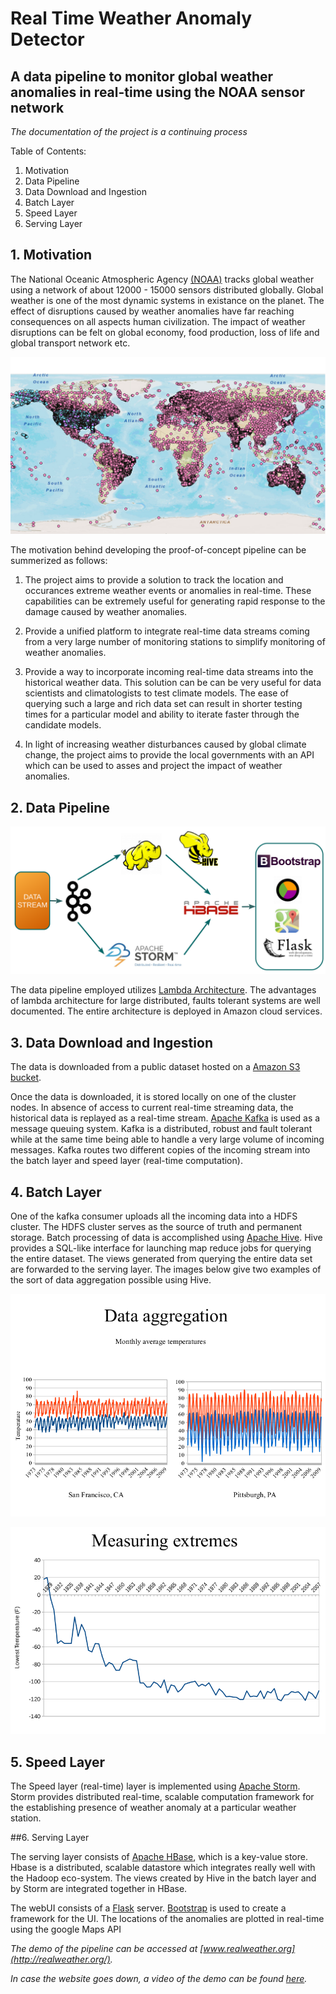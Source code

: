 Real Time Weather Anomaly Detector
==================================
## A data pipeline to monitor global weather anomalies in real-time using the NOAA sensor network

*The documentation of the project is a continuing process*

Table of Contents:

1. Motivation
2. Data Pipeline
3. Data Download and Ingestion 
4. Batch Layer
5. Speed Layer
6. Serving Layer

## 1. Motivation

The National Oceanic Atmospheric Agency [(NOAA)](http://www.noaa.gov/) tracks global weather using a network of about 12000 - 15000 sensors distributed globally. Global weather is one of the most dynamic systems in existance on the planet. The effect of disruptions caused by weather anomalies have far reaching consequences on all aspects human civilization. The impact of weather disruptions can be felt on global economy, food production, loss of life and global transport network etc.

![](Images/Global_coverage.png "Locations of global monitoring stations ")

The motivation behind developing the proof-of-concept pipeline can be summerized as follows:

1. The project aims to provide a solution to track the location and occurances extreme weather events or anomalies in real-time. These  capabilities can be extremely useful for generating rapid response to the damage caused by weather anomalies. 

2. Provide a unified platform to integrate real-time data streams coming from a very large number of monitoring stations to simplify monitoring of weather anomalies.

3. Provide a way to incorporate incoming real-time data streams into the historical weather data. This solution can be can be very useful for data scientists and climatologists to test climate models. The ease of querying such a large and rich data set can result in shorter testing times for a particular model and ability to iterate faster through the candidate models.

4. In light of increasing weather disturbances caused by global climate change, the project aims to provide  the local governments with an API which can be used to asses and project the impact of weather anomalies. 



## 2. Data Pipeline

![](Images/Pipeline.png "The data pipeline deployed ")

The data pipeline employed utilizes [Lambda Architecture](https://en.wikipedia.org/wiki/Lambda_architecture). The advantages of lambda architecture for large distributed, faults tolerant systems are well documented. The entire architecture is deployed in Amazon cloud services.

## 3. Data Download and Ingestion

The data is downloaded from a public dataset hosted on a [Amazon S3 bucket](https://aws.amazon.com/datasets/2759).

Once the data is downloaded, it is stored locally on one of the cluster nodes. In absence of access to current real-time streaming data, the historical data is replayed as a real-time stream. [Apache Kafka](https://kafka.apache.org/) is used as a message queuing system. Kafka is a distributed, robust and fault tolerant while at the same time being able to handle a very large volume of incoming messages. Kafka routes two different copies of the incoming stream into the batch layer and speed layer (real-time computation).

## 4. Batch Layer

One of the kafka consumer uploads all the incoming data into a HDFS cluster. The HDFS cluster serves as the source of truth and permanent storage. Batch processing of data is accomplished using [Apache Hive](https://hive.apache.org/). Hive provides a SQL-like interface for launching map reduce jobs for querying the entire dataset. The views generated from querying the entire data set are forwarded to the serving layer. The images below give two examples of the sort of data aggregation possible using Hive.

![](Images/Batch1.png "Comparion between average monthly highs and lows for 1973 - 2009")

![](Images/Batch2.png "Lowest temperature of all the sensors for every year for 1973 -2009")


## 5. Speed Layer

The Speed layer (real-time) layer is implemented using [Apache Storm](https://storm.apache.org/). Storm provides distributed real-time, scalable computation framework for the establishing presence of weather anomaly at a particular weather station.

##6. Serving Layer

The serving layer consists of [Apache HBase](https://hbase.apache.org/), which is a key-value store. Hbase is a distributed, scalable datastore which integrates really well with the Hadoop eco-system. The views created by Hive in the batch layer and by Storm are integrated together in HBase. 

The webUI consists of a [Flask](http://flask.pocoo.org/) server. [Bootstrap](http://getbootstrap.com/) is used to create a framework for the UI. The locations of the anomalies are plotted in real-time using the google Maps API

 *The demo of the pipeline can be accessed at [www.realweather.org](http://realweather.org/).*

*In case the website goes down, a video of the demo can be found [here](https://www.youtube.com/watch?v=b182WeSFpN8).*

